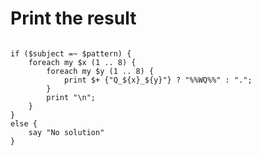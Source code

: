 # Print the result

<!-- %% svg-grid: code -->

<pre><code>
if ($subject =~ $pattern) {
    foreach my $x (1 .. 8) {
        foreach my $y (1 .. 8) {
            print $+ {"Q_${x}_${y}"} ? "%%WQ%%" : ".";
        }
        print "\n";
    }
}
else {
    say "No solution"
}
</code></pre>

